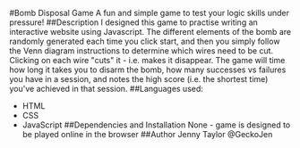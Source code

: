 #Bomb Disposal Game
A fun and simple game to test your logic skills under pressure!
##Description
I designed this game to practise writing an interactive website using Javascript.
The different elements of the bomb are randomly generated each time you click start, and then you simply follow the Venn diagram instructions to determine which wires need to be cut. Clicking on each wire "cuts" it - i.e. makes it disappear.
The game will time how long it takes you to disarm the bomb, how many successes vs failures you have in a session, and notes the high score (i.e. the shortest time) you've achieved in that session.
##Languages used:
* HTML
* CSS
* JavaScript
##Dependencies and Installation
None - game is designed to be played online in the browser
##Author
Jenny Taylor
@GeckoJen
